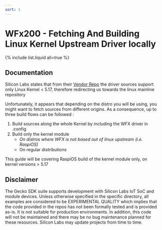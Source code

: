 ```yaml
---
sort: 1
---
```


# WFx200 - Fetching And Building Linux Kernel Upstream Driver locally

{% include list.liquid all=true %}

## Documentation ##

Silicon Labs states that from their [Vendor Repo]() the driver sources support only Linux Kernel < 5.17, therefore redirecting us towards the linux mainline repository

Unfortunately, it appears that depending on the distro you will be using, you might want to fetch sources from different origins. As a consequence, up to three build flows can be followed :

1. Build sources along the whole Kernel by including the WFX driver in .config
2. Build only the kernel module 
    - *On distros where WFX is not based out of linux upstream (i.e. RaspiOS)*
    - On regular distributions

This guide will be covering RaspiOS build of the kernel module only, on kernel versions > 5.17

## Disclaimer ##

The Gecko SDK suite supports development with Silicon Labs IoT SoC and module devices. Unless otherwise specified in the specific directory, all examples are considered to be EXPERIMENTAL QUALITY which implies that the code provided in the repos has not been formally tested and is provided as-is.  It is not suitable for production environments.  In addition, this code will not be maintained and there may be no bug maintenance planned for these resources. Silicon Labs may update projects from time to time.
